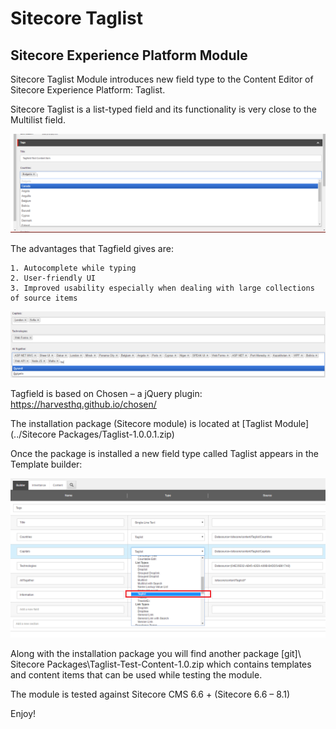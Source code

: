 # Sitecore Taglist

## Sitecore Experience Platform Module

Sitecore Taglist Module introduces new field type to the Content Editor of Sitecore Experience Platform: Taglist.

Sitecore Taglist is a list-typed field and its functionality is very close to the Multilist field. 

![Taglist field](/Screenshots/Taglist.PNG)

The advantages that Tagfield gives are:

	1. Autocomplete while typing
	2. User-friendly UI
	3. Improved usability especially when dealing with large collections of source items
	
	
![Taglist field autocomplete](/Screenshots/Search.png)

Tagfield is based on Chosen – a jQuery plugin:
https://harvesthq.github.io/chosen/ 

The installation package (Sitecore module) is located at [Taglist Module](../Sitecore Packages/Taglist-1.0.0.1.zip)

Once the package is installed a new field type called Taglist appears in the Template builder:

![Taglist field in template builder](/Screenshots/TemplateBuilder.png)

Along with the installation package you will find another package [git]\ Sitecore Packages\Taglist-Test-Content-1.0.zip which contains templates and content items that can be used while testing the module.

The module is tested against Sitecore CMS 6.6 + (Sitecore 6.6 – 8.1)

Enjoy!








